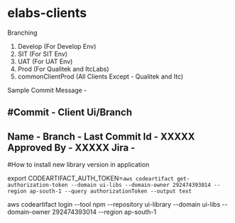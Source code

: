 # elabs-clients

Branching

1. Develop (For Develop Env)
2. SIT (For SIT Env)
3. UAT (For UAT Env)
4. Prod (For Qualitek and ItcLabs)
5. commonClientProd (All Clients Except - Qualitek and Itc)


Sample Commit Message - 

#Commit - Client Ui/Branch
--------------------
Name - 
Branch -
Last Commit Id - XXXXX
Approved By -  XXXXX
Jira - 
-----------------------



#How to install new library version in application 

export CODEARTIFACT_AUTH_TOKEN=`aws codeartifact get-authorization-token --domain ui-libs --domain-owner 292474393014 --region ap-south-1 --query authorizationToken --output text`

aws codeartifact login --tool npm --repository ui-library --domain ui-libs --domain-owner 292474393014 --region ap-south-1
